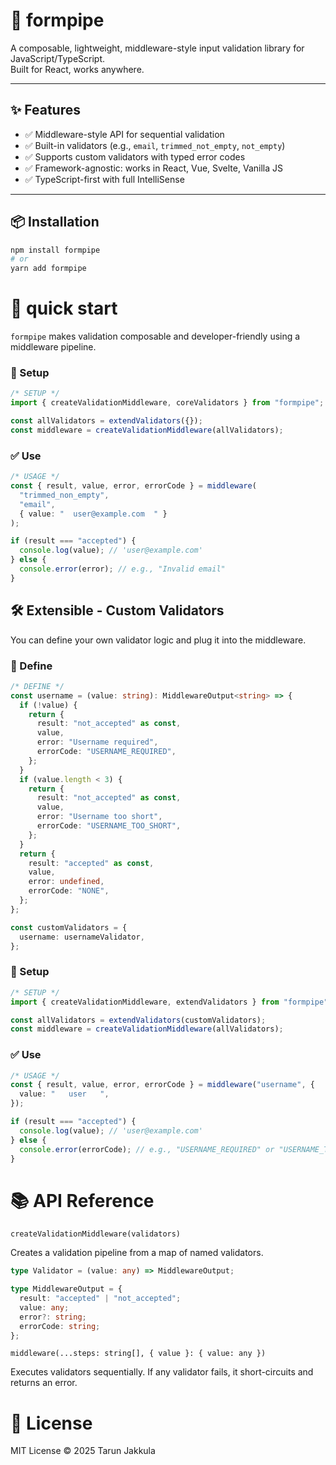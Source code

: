 # 🧩 formpipe

A composable, lightweight, middleware-style input validation library for JavaScript/TypeScript.  
Built for React, works anywhere.

---

## ✨ Features

- ✅ Middleware-style API for sequential validation
- ✅ Built-in validators (e.g., `email`, `trimmed_not_empty`, `not_empty`)
- ✅ Supports custom validators with typed error codes
- ✅ Framework-agnostic: works in React, Vue, Svelte, Vanilla JS
- ✅ TypeScript-first with full IntelliSense

---

## 📦 Installation

```bash
npm install formpipe
# or
yarn add formpipe
```

# 🚀 quick start

`formpipe` makes validation composable and developer-friendly using a middleware pipeline.

### 🧱 Setup

```typescript
/* SETUP */
import { createValidationMiddleware, coreValidators } from "formpipe";

const allValidators = extendValidators({});
const middleware = createValidationMiddleware(allValidators);
```

### ✅ Use

```typescript
/* USAGE */
const { result, value, error, errorCode } = middleware(
  "trimmed_non_empty",
  "email",
  { value: "  user@example.com  " }
);

if (result === "accepted") {
  console.log(value); // 'user@example.com'
} else {
  console.error(error); // e.g., "Invalid email"
}
```

## 🛠 Extensible - Custom Validators

You can define your own validator logic and plug it into the middleware.

### 🧾 Define

```typescript
/* DEFINE */
const username = (value: string): MiddlewareOutput<string> => {
  if (!value) {
    return {
      result: "not_accepted" as const,
      value,
      error: "Username required",
      errorCode: "USERNAME_REQUIRED",
    };
  }
  if (value.length < 3) {
    return {
      result: "not_accepted" as const,
      value,
      error: "Username too short",
      errorCode: "USERNAME_TOO_SHORT",
    };
  }
  return {
    result: "accepted" as const,
    value,
    error: undefined,
    errorCode: "NONE",
  };
};

const customValidators = {
  username: usernameValidator,
};
```

### 🧱 Setup

```typescript
/* SETUP */
import { createValidationMiddleware, extendValidators } from "formpipe";

const allValidators = extendValidators(customValidators);
const middleware = createValidationMiddleware(allValidators);
```

### ✅ Use

```typescript
/* USAGE */
const { result, value, error, errorCode } = middleware("username", {
  value: "   user   ",
});

if (result === "accepted") {
  console.log(value); // 'user@example.com'
} else {
  console.error(errorCode); // e.g., "USERNAME_REQUIRED" or "USERNAME_TOO_SHORT"
}
```

# 📚 API Reference

`createValidationMiddleware(validators)`

Creates a validation pipeline from a map of named validators.

```typescript
type Validator = (value: any) => MiddlewareOutput;

type MiddlewareOutput = {
  result: "accepted" | "not_accepted";
  value: any;
  error?: string;
  errorCode: string;
};
```

`middleware(...steps: string[], { value }: { value: any })`

Executes validators sequentially. If any validator fails, it short-circuits and returns an error.

# 📄 License

MIT License © 2025 Tarun Jakkula
